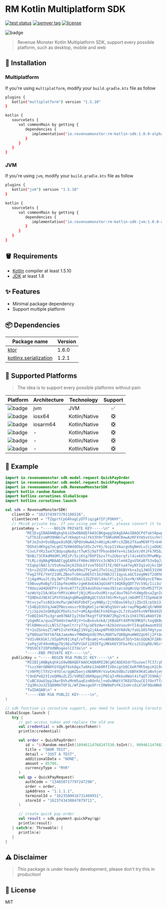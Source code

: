 # RM Kotlin Multiplatform SDK

<p>
   <a href="https://github.com/RevenueMonster/rm-kotlin-sdk/actions?query=workflow%3ATest"><img src="https://github.com/RevenueMonster/rm-kotlin-sdk/workflows/Test/badge.svg?branch=main" alt="test status" title="test status"/></a>
   <a href="https://github.com/RevenueMonster/rm-kotlin-sdk/releases"><img src="https://img.shields.io/github/v/tag/RevenueMonster/rm-kotlin-sdk" alt="semver tag" title="semver tag"/></a>
   <a href="https://github.com/RevenueMonster/rm-kotlin-sdk/blob/main/LICENSE"><img src="https://img.shields.io/github/license/RevenueMonster/rm-kotlin-sdk" alt="license" title="license"/></a>
</p>

![badge][badge-android]

[badge-android]: http://img.shields.io/badge/platform-android-6EDB8D.svg?style=flat
[badge-ios]: http://img.shields.io/badge/platform-ios-CDCDCD.svg?style=flat
[badge-js]: http://img.shields.io/badge/platform-js-F8DB5D.svg?style=flat
[badge-jvm]: http://img.shields.io/badge/platform-jvm-DB413D.svg?style=flat
[badge-linux]: http://img.shields.io/badge/platform-linux-2D3F6C.svg?style=flat 
[badge-windows]: http://img.shields.io/badge/platform-windows-4D76CD.svg?style=flat
[badge-mac]: http://img.shields.io/badge/platform-macos-111111.svg?style=flat
[badge-watchos]: http://img.shields.io/badge/platform-watchos-C0C0C0.svg?style=flat
[badge-tvos]: http://img.shields.io/badge/platform-tvos-808080.svg?style=flat
[badge-wasm]: https://img.shields.io/badge/platform-wasm-624FE8.svg?style=flat
[badge-nodejs]: https://img.shields.io/badge/platform-nodejs-68a063.svg?style=flat

> Revenue Monster Kotlin Multiplatform SDK, support every possible platform, such as desktop, mobile and web


## 🔨 Installation

### Multiplatform

If you're using `multiplatform`, modify your `build.gradle.kts` file as follow

```bash
plugins {
   kotlin("multiplatform") version "1.5.10"
}

kotlin {
   sourceSets {
      val commonMain by getting {
         dependencies {
            implementation("io.revenuemonster:rm-kotlin-sdk:1.0.0-alpha.0")
         }
      }
   }
}
```

### JVM

If you're using `jvm`, modify your `build.gradle.kts` file as follow

```bash
plugins {
   kotlin("jvm") version "1.5.10"
}

kotlin {
   sourceSets {
      val commonMain by getting {
         dependencies {
            implementation("io.revenuemonster:rm-kotlin-sdk-jvm:1.0.0-alpha.0")
         }
      }
   }
}
```

## 🪣 Requirements

- [Kotlin](https://github.com/JetBrains/kotlin) compiler at least 1.5.10
- [JDK](https://www.oracle.com/java/technologies/javase-downloads.html) at least 1.8

## ✨ Features

- Minimal package dependency
- Support multiple platform

## 📦️ Dependencies

| Package name | Version |
|--------------|---------|
| [ktor](https://github.com/ktorio/ktor) | 1.6.0 |
| [kotlinx.serialization](https://github.com/Kotlin/kotlinx.serialization) | 1.2.1 |

## 🤖 Supported Platforms

> The idea is to support every possible platforms without pain

| Platform | Architecture | Technology |Support |
|---------------|---|-----|:-------:|
| ![badge][badge-android] | jvm | JVM | ✅ |
| ![badge][badge-ios] | iosx64 | Kotlin/Native | ❎ |
| ![badge][badge-ios] | iosarm64 | Kotlin/Native | ❎ |
| ![badge][badge-mac] | - | Kotlin/Native | ❎ |
| ![badge][badge-linux] | - | Kotlin/Native | ❎ |
| ![badge][badge-windows] | - | Kotlin/Native | ❎ |

## 🙈 Example

```kotlin
import io.revenuemonster.sdk.model.request.QuickPayOrder
import io.revenuemonster.sdk.model.request.QuickPayRequest
import io.revenuemonster.sdk.RevenueMonsterSDK
import kotlin.random.Random
import kotlinx.coroutines.GlobalScope
import kotlinx.coroutines.launch

val sdk = RevenueMonsterSDK(
   clientID = "1623743073701188526",
   clientSecret = "TZqprtCpGAhagCyDTFiqigAfIFjPOKHY",
   // Pkcs8 private key. If you using pem format, please convert it to pkcs8 using https://decoder.link/rsa_converter
   privateKey = "-----BEGIN PRIVATE KEY-----\n" +
         "MIIEvgIBADANBgkqhkiG9w0BAQEFAASCBKgwggSkAgEAAoIBAQCPdfakYApwp0kz\n" +
         "uTTb1EzvmM39HWnlwfrKkmpt+alYkV3h9rT5HKoRHCRewAzRFXYm5vV1srHrXBfc\n" +
         "bFJeZnd+Os6Bppe8iRQK/QPQVoNwAAJn40ipKcHPrcXZBb2fXaaM69Ff5+b4CSDt\n" +
         "DOhdiHKhgq7eLqHI7UXWddObpl05c2vY9j/bzpIiVAacgU6gNmVLv2ijaOGKX4lF\n" +
         "CovLFYRz3a47CBdpsqNo8y/tTwK5j9aTfPhon804Ye+ki5A3xV/0YJFk7R5b/7rv\n" +
         "BXBi73CR4dMdOMlJMZiP/5sjKtg79XPIbzv7fu2Uborqfil4iekK5CMYwMKpiZwI\n" +
         "YLRLcdgNAgMBAAECggEARkzFH0mc9BVVzs3cNDk1tleH4ZgvU5KaBfh3xQqJzMf3\n" +
         "XIqbplNAl3/V5sRvw2mj625ULGfzveT0IGTIfE/0EFxa47eyNYZq1vOjkc1DPXgT\n" +
         "tbrv2U2IFvANusqQYG7w9a99e2TVjwhSJTelCmiZ28GBVYk+aIq1JWG531VH66WC\n" +
         "Fwg27FE/YmY21URLZBeoTc6Hiw0EhItImJVBAJIlIqyuLaGC5zeg0WzT2d0hD6E8\n" +
         "JjAg4MuuJt/DyJWftZFnDEkoc1ZGZFdUl4AulPlvIo3jko+N/XRU8yncETWoe/Rf\n" +
         "S9BvwyReBgfzI1bpfmsH0krzgmK4oE4A3qGVAFt34QKBgQDT7Vc59G/Iii3uT2zT\n" +
         "f0UozaQ4QUEPYrj8+Uv8777z2Ek4uUhUernmo39JiwcsUqWcUqrVDvM5Z7T2FiGq\n" +
         "azWoYp15A/W1erhMYzLWHnfjNjLMSxvOvUM1rayCdovT6Gf+hXWgdbsaZgnI6/zq\n" +
         "TQ9DkdJ9EXC1PXfG5AqhqDRwqQKBgQCtS5X74SrM+hypt/mOdMTI7Z5pHm83Pjwp\n" +
         "RtvvjwTss8Q3cHxPw/pW34GFUbdfjxy0NBy/2jtODaxS65yJjZQvIE/pSb131E/V\n" +
         "i54ByD3GYqJwWZPNosxmssr93bgKmljorWcW5gSbVraArrwyPNgwNCqXrW0HOGDd\n" +
         "/ji5p2e2xQKBgQCPDxhitu7+oMiApn0ACFnXQXopv2L7z9iwbFkvVWfBk69Z6zk4\n" +
         "TeBQIO475u3gram97NAFIyJtDeTKegYf1F9UW72Rg2rKJx1h81TN1aN4bY28+ra6\n" +
         "yGgmRCa/quaZFbmdxtmwh8jV+SuBxkvknkA/jKBabPt4XRYN3MKQfctogQKBgQCc\n" +
         "0lkBHmvoILLNl5J7qwnltrry77q/aE9zHw+rA2b2eVuou9+TI4upEAwaxK9IB693\n" +
         "F+2oZGnkoZT/WP5IsFmYKAqI19Vg2j4Axp8Ph9D3dY0AVN/faGLG0SfHgtyoo7Kv\n" +
         "pTQ0UaV7mYYAf6AJamxNevfMWQHgVdG7MvLMd0Tw7QKBgHuHWOZqU9lj2FtOc9GL\n" +
         "VdIvNkXGkl/X5p8PU9IiKqf/eTYBxaHj+hvAR6BdOGxF3b5+58cGQGNJFZARscYY\n" +
         "iePqjUF49nH0qp7Oj0EuTbPV1kF120IKTgiMKkK6Y3FbafKcsz5IUgRD/N5ctG9X\n" +
         "PQS9CE72OPXdNRogeolCIfdx\n" +
         "-----END PRIVATE KEY-----\n",
   publicKey = "-----BEGIN RSA PUBLIC KEY-----\n" +
         "MIIBIjANBgkqhkiG9w0BAQEFAAOCAQ8AMIIBCgKCAQEA5drTGuzwolTC37/yNBKZ\n" +
         "fszzXWrGBNHtGYQg6f6xkOgx7a6Ke12mbORfIVDnigtbQCXeRfMh5mpiH1C0rZxo\n" +
         "iV0FMjlTXV2r4YUle/qgWZbonjsNbNMVRrVzwtHuVdBu7z6Bhk9K4CaNxhjeGpCZ\n" +
         "C9nEPeQ23IzeQRNuZLZ5/VdRECd6H9pgojP6CqI+RkGo0Wat4ifqQTJ59HAjlZFo\n" +
         "CuBCXUwU3ppJAwrDVhzMnH5aaEznROnhLl+eOsNNdtV7KEU7OuuCE1fOoYTfa0ko\n" +
         "2q3RnJo3ZIQO0RHTOF3L/WfZHesgeXFrtIRW9mPsFKJ2xHrcOiXl6F9QoNNdnf9k\n" +
         "TwIDAQAB\n" +
         "-----END RSA PUBLIC KEY-----\n",
)

// sdk function is coroutine support, you need to launch using Coroutine package
GlobalScope.launch {
   try {
      // get access token and replace the old one
      val credential = sdk.getAccessToken()
      println(credential)

      val order = QuickPayOrder(
         id = "${Random.nextInt(10946114768247530.toInt(), 90946114768247530.toInt())}",
         title = "SNOR TEST",
         detail = "JUST A TEST",
         additionalData = "NONE",
         amount = 85700,
         currencyType = "MYR"
      )
      val qp = QuickPayRequest(
         authCode = "134850717797247290",
         order = order,
         ipAddress = "1.1.1.1",
         terminalId = "1623500916731469951",
         storeId = "1623743430847879711",
      )

      // create quick pay order
      val result = sdk.payment.quickPay(qp)
      println(result)
   } catch(e: Throwable) {
      println(e)
   }
}
```

## ⚠️ Disclaimer

> This package is under heavily development, please don't try this in production!

## 📄 License

MIT
